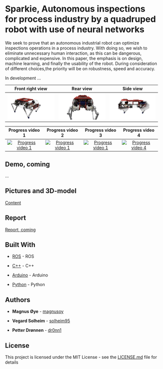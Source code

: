 # Sparkie, Autonomous inspections for process industry by a quadruped robot with use of neural networks
We seek to prove that an autonomous industrial robot can optimize inspections operations in a process industry. With doing so, we wish to eliminate unnecessary human interaction, as this can be dangerous, complicated and expensive. In this paper, the emphasis is on design, machine learning, and finally the usability of the robot. During consideration of different choices,the priority will be on robustness, speed and accuracy.

In development ...


Front right view           |  Rear view                |  Side view
:-------------------------:|:-------------------------:|:-------------------------:
![](docs/img/Sparkie-front-right-without-front-bumper-alpha.png)  |  ![](docs/img/Sparkie-rear-leg-mechanism-alpha.png)   |  ![](docs/img/Sparkie-open-side-view-alpha.png)


Progress video 1           |  Progress video 2         |  Progress video 3         |  Progress video 4
:-------------------------:|:-------------------------:|:-------------------------:|:-------------------------:
[![Progress video 1](https://img.youtube.com/vi/HOWtKFNFNDA/0.jpg)](https://www.youtube.com/watch?v=TQ3uUlvOUME&feature=youtu.be)  |  [![Progress video 1](https://img.youtube.com/vi/HOWtKFNFNDA/0.jpg)](https://www.youtube.com/watch?v=gNAVOJ_CyQM&feature=youtu.be)   |  [![Progress video 1](https://img.youtube.com/vi/HOWtKFNFNDA/0.jpg)](https://www.youtube.com/watch?v=oO2DqNTosMY&feature=youtu.be)   |  [![Progress video 4](https://img.youtube.com/vi/HOWtKFNFNDA/0.jpg)](https://youtu.be/tCF4K-aPs7A)



## Demo, coming

...


## Pictures and  3D-model
[Content](https://drive.google.com/drive/folders/175Xf5eR7ISFx6bbiMSzkLT8xGgaTwL8Q)


## Report

[Report, coming](https://www.overleaf.com/project)


## Built With

* [ROS](https://www.ros.org/) - ROS

* [C++](http://www.cplusplus.com/) - C++

* [Arduino](https://www.arduino.cc/) - Arduino

* [Python](https://www.python.org/) - Python


## Authors

* **Magnus Øye** - [magnusoy](https://github.com/magnusoy)

* **Vegard Solheim** - [solheim95](https://github.com/solheim95)

* **Petter Drønnen** - [dr0nn1](https://github.com/dr0nn1)


## License

This project is licensed under the MIT License - see the [LICENSE.md](https://github.com/magnusoy/Sparkie-Quadruped-Robot/blob/master/LICENSE) file for details
